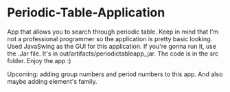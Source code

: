 # Periodic-Table-Application
App that allows you to search through periodic table. Keep in mind that I'm not a professional programmer so the application is pretty basic looking. Used JavaSwing as the GUI for this application. If you're gonna run it, use the .Jar file. It's in out/artifacts/periodictableapp_jar. The code is in the src folder. Enjoy the app :) 

Upcoming: adding group numbers and period numbers to this app. And also maybe adding element's family.
